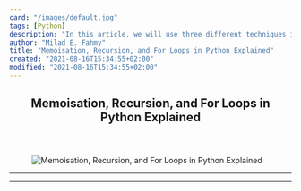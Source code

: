 ```yaml
---
card: "/images/default.jpg"
tags: [Python]
description: "In this article, we will use three different techniques in Py"
author: "Milad E. Fahmy"
title: "Memoisation, Recursion, and For Loops in Python Explained"
created: "2021-08-16T15:34:55+02:00"
modified: "2021-08-16T15:34:55+02:00"
---
```

<div class="site-wrapper">
<main id="site-main" class="site-main outer">
<div class="inner">
<article class="post-full post tag-python tag-recursion ">
<header class="post-full-header">
<h1 class="post-full-title">Memoisation, Recursion, and For Loops in Python Explained</h1>
</header>
<figure class="post-full-image">
<picture>
<source media="(max-width: 700px)" sizes="1px" srcset="data:image/gif;base64,R0lGODlhAQABAIAAAAAAAP///yH5BAEAAAAALAAAAAABAAEAAAIBRAA7 1w">
<source media="(min-width: 701px)" sizes="(max-width: 800px) 400px,
(max-width: 1170px) 700px,
1400px" srcset="/news/content/images/size/w300/2021/01/martin-shreder-5Xwaj9gaR0g-unsplash.jpg 300w,
/news/content/images/size/w600/2021/01/martin-shreder-5Xwaj9gaR0g-unsplash.jpg 600w,
/news/content/images/size/w1000/2021/01/martin-shreder-5Xwaj9gaR0g-unsplash.jpg 1000w,
/news/content/images/size/w2000/2021/01/martin-shreder-5Xwaj9gaR0g-unsplash.jpg 2000w">
<img onerror="this.style.display='none'" src="/news/content/images/size/w2000/2021/01/martin-shreder-5Xwaj9gaR0g-unsplash.jpg" alt="Memoisation, Recursion, and For Loops in Python Explained">
</picture>
</figure>
<section class="post-full-content">
<div class="post-content">
</div>
<hr>
<hr>
</section>
</article>
</div>
</main>
</div>
<!-- Google Tag Manager (noscript) -->
<!-- End Google Tag Manager (noscript) -->
